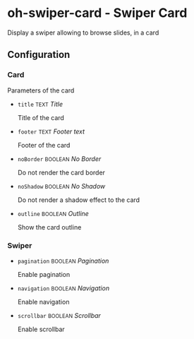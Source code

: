 # oh-swiper-card - Swiper Card

Display a swiper allowing to browse slides, in a card

## Configuration


### Card

Parameters of the card


- `title` <small>TEXT</small> _Title_

  Title of the card

- `footer` <small>TEXT</small> _Footer text_

  Footer of the card

- `noBorder` <small>BOOLEAN</small> _No Border_

  Do not render the card border

- `noShadow` <small>BOOLEAN</small> _No Shadow_

  Do not render a shadow effect to the card

- `outline` <small>BOOLEAN</small> _Outline_

  Show the card outline

### Swiper


- `pagination` <small>BOOLEAN</small> _Pagination_

  Enable pagination

- `navigation` <small>BOOLEAN</small> _Navigation_

  Enable navigation

- `scrollbar` <small>BOOLEAN</small> _Scrollbar_

  Enable scrollbar


